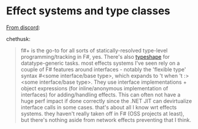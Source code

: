 # Effect systems and type classes

[From discord](https://discord.com/channels/196693847965696000/196693847965696000/929787262231793675):

chethusk:
> f#+ is the go-to for all sorts of statically-resolved type-level programming/tracking in F#, yes. There's also [typeshape](https://github.com/eiriktsarpalis/TypeShape) for datatype-generic tasks. most effects systems I've seen rely on a couple of F# features around interfaces - notably the 'flexible type' syntax #<some interface/base type>, which expands to 't when 't :> <some interface/base type>. They use interface implementations + object expressions (for inline/anonymous implementation of interfaces) for adding/handling effects. This can often not have a huge perf impact if done correctly since the .NET JIT can devirtualize interface calls in some cases.
> that's about all I know wrt effects systems.  they haven't really taken off in F# (OSS projects at least), but there's nothing aside from network effects preventing that I think.
